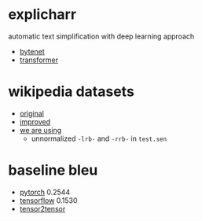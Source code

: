 # explicharr

automatic text simplification with deep learning approach

- [bytenet](https://arxiv.org/abs/1610.10099)
- [transformer](https://arxiv.org/abs/1706.03762)

# wikipedia datasets

- [original](http://www.cs.pomona.edu/~dkauchak/simplification/)
- [improved](http://ssli.ee.washington.edu/tial/projects/simplification/)
- [we are using](https://github.com/senisioi/NeuralTextSimplification)
  - unnormalized `-lrb-` and `-rrb-` in `test.sen`

# baseline bleu

- [pytorch](https://github.com/jadore801120/attention-is-all-you-need-pytorch) 0.2544
- [tensorflow](https://github.com/Kyubyong/transformer) 0.1530
- [tensor2tensor](https://github.com/tensorflow/tensor2tensor)
